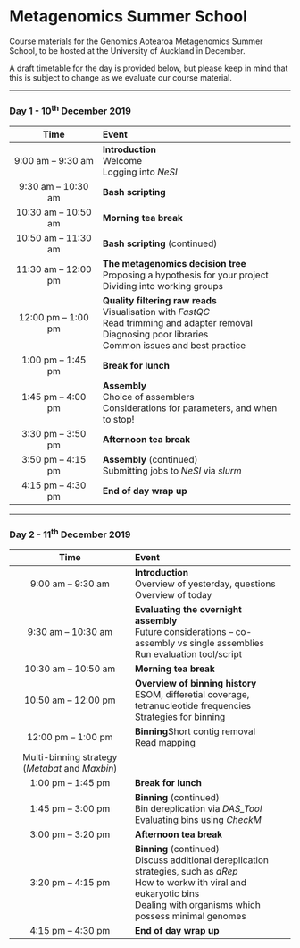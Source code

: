 # Metagenomics Summer School

Course materials for the Genomics Aotearoa Metagenomics Summer School, to be hosted at the University of Auckland in December.

A draft timetable for the day is provided below, but please keep in mind that this is subject to change as we evaluate our course material.

----

### Day 1 - 10<sup>th</sup> December 2019

|Time|Event|
|:---:|:---|
|9:00 am – 9:30 am|**Introduction**<br>Welcome<br>Logging into *NeSI*|
|9:30 am – 10:30 am|**Bash scripting**|
|10:30 am – 10:50 am|**Morning tea break**|
|10:50 am – 11:30 am|**Bash scripting** (continued)|
|11:30 am – 12:00 pm|**The metagenomics decision tree**<br>Proposing a hypothesis for your project<br>Dividing into working groups|
|12:00 pm – 1:00 pm|**Quality filtering raw reads**<br>Visualisation with *FastQC*<br>Read trimming and adapter removal<br>Diagnosing poor libraries<br>Common issues and best practice|
|1:00 pm – 1:45 pm|**Break for lunch**|
|1:45 pm – 4:00 pm|**Assembly**<br>Choice of assemblers<br>Considerations for parameters, and when to stop!|
|3:30 pm – 3:50 pm|**Afternoon tea break**|
|3:50 pm – 4:15 pm|**Assembly** (continued)<br>Submitting jobs to *NeSI* via *slurm*|
|4:15 pm – 4:30 pm|**End of day wrap up**|

----

### Day 2 - 11<sup>th</sup> December 2019

|Time|Event|
|:---:|:---|
|9:00 am – 9:30 am|**Introduction**<br>Overview of yesterday, questions<br>Overview of today|
|9:30 am – 10:30 am|**Evaluating the overnight assembly**<br>Future considerations – co-assembly vs single assemblies<br>Run evaluation tool/script|
|10:30 am – 10:50 am|**Morning tea break**|
|10:50 am – 12:00 pm|**Overview of binning history**<br>ESOM, differetial coverage, tetranucleotide frequencies<br>Strategies for binning|
|12:00 pm – 1:00 pm|**Binning**Short contig removal<br>Read mapping<br>
Multi-binning strategy (*Metabat* and *Maxbin*)|
|1:00 pm – 1:45 pm|**Break for lunch**|
|1:45 pm – 3:00 pm|**Binning** (continued)<br>Bin dereplication via *DAS_Tool*<br>Evaluating bins using *CheckM*|
|3:00 pm – 3:20 pm|**Afternoon tea break**|
|3:20 pm – 4:15 pm|**Binning** (continued)<br>Discuss additional dereplication strategies, such as *dRep*<br>How to workw ith viral and eukaryotic bins<br>Dealing with organisms which possess minimal genomes|
|4:15 pm – 4:30 pm|**End of day wrap up**|